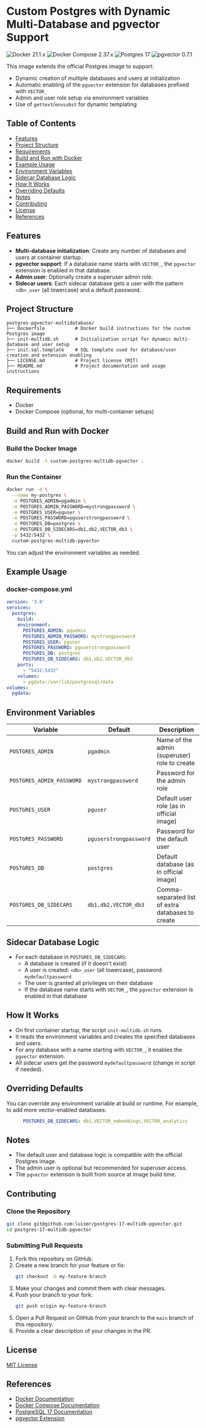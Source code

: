 # Custom Postgres with Dynamic Multi-Database and pgvector Support

![Docker 21.1.x](https://img.shields.io/badge/Docker-21.1.x-2496ED?logo=docker&logoColor=white&style=for-the-badge)
![Docker Compose 2.37.x](https://img.shields.io/badge/Docker--Compose-2.37.x-2496ED?logo=docker&logoColor=white&style=for-the-badge)
![Postgres 17](https://img.shields.io/badge/Postgres-17-green?logo=postgresql&logoColor=white&style=for-the-badge)
![pgvector 0.7.1](https://img.shields.io/badge/pgvector-0.7.1-green?logo=postgresql&logoColor=white&style=for-the-badge)

This image extends the official Postgres image to support:
- Dynamic creation of multiple databases and users at initialization
- Automatic enabling of the `pgvector` extension for databases prefixed with `VECTOR_`
- Admin and user role setup via environment variables
- Use of `gettext`/`envsubst` for dynamic templating

## Table of Contents
- [Features](#features)
- [Project Structure](#project-structure)
- [Requirements](#requirements)
- [Build and Run with Docker](#build-and-run-with-docker)
- [Example Usage](#example-usage)
- [Environment Variables](#environment-variables)
- [Sidecar Database Logic](#sidecar-database-logic)
- [How It Works](#how-it-works)
- [Overriding Defaults](#overriding-defaults)
- [Notes](#notes)
- [Contributing](#contributing)
- [License](#license)
- [References](#references)

## Features

- **Multi-database initialization**: Create any number of databases and users at container startup.
- **pgvector support**: If a database name starts with `VECTOR_`, the `pgvector` extension is enabled in that database.
- **Admin user**: Optionally create a superuser admin role.
- **Sidecar users**: Each sidecar database gets a user with the pattern `<db>_user` (all lowercase) and a default password.

## Project Structure

```
postgres-pgvector-multidatabase/
├── Dockerfile           # Docker build instructions for the custom Postgres image
├── init-multidb.sh      # Initialization script for dynamic multi-database and user setup
├── init.sql.template    # SQL template used for database/user creation and extension enabling
├── LICENSE.md           # Project license (MIT)
├── README.md            # Project documentation and usage instructions
```

## Requirements
- Docker
- Docker Compose (optional, for multi-container setups)

## Build and Run with Docker

### Build the Docker Image

```sh
docker build -t custom-postgres-multidb-pgvector .
```

### Run the Container

```sh
docker run -d \
  --name my-postgres \
  -e POSTGRES_ADMIN=pgadmin \
  -e POSTGRES_ADMIN_PASSWORD=mystrongpassword \
  -e POSTGRES_USER=pguser \
  -e POSTGRES_PASSWORD=pguserstrongpassword \
  -e POSTGRES_DB=postgres \
  -e POSTGRES_DB_SIDECARS=db1,db2,VECTOR_db3 \
  -p 5432:5432 \
  custom-postgres-multidb-pgvector
```

You can adjust the environment variables as needed.

## Example Usage

### docker-compose.yml
```yaml
version: '3.8'
services:
  postgres:
    build: .
    environment:
      POSTGRES_ADMIN: pgadmin
      POSTGRES_ADMIN_PASSWORD: mystrongpassword
      POSTGRES_USER: pguser
      POSTGRES_PASSWORD: pguserstrongpassword
      POSTGRES_DB: postgres
      POSTGRES_DB_SIDECARS: db1,db2,VECTOR_db3
    ports:
      - "5432:5432"
    volumes:
      - pgdata:/var/lib/postgresql/data
volumes:
  pgdata:
```

## Environment Variables
| Variable                  | Default                | Description                                                                 |
|---------------------------|------------------------|-----------------------------------------------------------------------------|
| `POSTGRES_ADMIN`          | `pgadmin`              | Name of the admin (superuser) role to create                                |
| `POSTGRES_ADMIN_PASSWORD` | `mystrongpassword`     | Password for the admin role                                                 |
| `POSTGRES_USER`           | `pguser`               | Default user role (as in official image)                                    |
| `POSTGRES_PASSWORD`       | `pguserstrongpassword` | Password for the default user                                               |
| `POSTGRES_DB`             | `postgres`             | Default database (as in official image)                                     |
| `POSTGRES_DB_SIDECARS`    | `db1,db2,VECTOR_db3`   | Comma-separated list of extra databases to create                           |

## Sidecar Database Logic
- For each database in `POSTGRES_DB_SIDECARS`:
  - A database is created (if it doesn't exist)
  - A user is created: `<db>_user` (all lowercase), password: `mydefaultpassword`
  - The user is granted all privileges on their database
  - If the database name starts with `VECTOR_`, the `pgvector` extension is enabled in that database

## How It Works
- On first container startup, the script `init-multidb.sh` runs.
- It reads the environment variables and creates the specified databases and users.
- For any database with a name starting with `VECTOR_`, it enables the `pgvector` extension.
- All sidecar users get the password `mydefaultpassword` (change in script if needed).

## Overriding Defaults
You can override any environment variable at build or runtime. For example, to add more vector-enabled databases:

```yaml
      POSTGRES_DB_SIDECARS: db1,VECTOR_embeddings,VECTOR_analytics
```

## Notes
- The default user and database logic is compatible with the official Postgres image.
- The admin user is optional but recommended for superuser access.
- The `pgvector` extension is built from source at image build time.

## Contributing

### Clone the Repository

```sh
git clone git@github.com:luismr/postgres-17-multidb-pgvector.git
cd postgres-17-multidb-pgvector
```

### Submitting Pull Requests

1. Fork this repository on GitHub.
2. Create a new branch for your feature or fix:
   ```sh
   git checkout -b my-feature-branch
   ```
3. Make your changes and commit them with clear messages.
4. Push your branch to your fork:
   ```sh
   git push origin my-feature-branch
   ```
5. Open a Pull Request on GitHub from your branch to the `main` branch of this repository.
6. Provide a clear description of your changes in the PR.

## License
[MIT License](LICENSE.md)

## References

- [Docker Documentation](https://docs.docker.com/)
- [Docker Compose Documentation](https://docs.docker.com/compose/)
- [PostgreSQL 17 Documentation](https://www.postgresql.org/docs/17/)
- [pgvector Extension](https://github.com/pgvector/pgvector)

